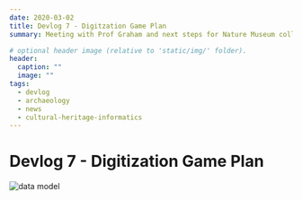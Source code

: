 ```yaml
---
date: 2020-03-02
title: Devlog 7 - Digitzation Game Plan
summary: Meeting with Prof Graham and next steps for Nature Museum collection 

# optional header image (relative to 'static/img/' folder).
header:
  caption: ""
  image: ""
tags:
  - devlog
  - archaeology
  - news
  - cultural-heritage-informatics
---
```


# Devlog 7 - Digitization Game Plan

![data model](/img/data-model.png)
